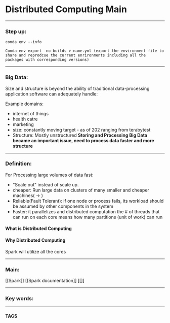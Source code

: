 # Distributed Computing Main
---
### Step up:
```
conda env --info 
```

```
Conda env export -no-builds > name.yml (export the environment file to share and reprodcue the current enrironments including all the packages with corresponding versions)
```


---
### Big Data:
Size and structure is beyond the ability of traditional data-processing application software can adequately handle:

Example domains:
- internet of things
- health catre
-  marketing 
- size: constantly moving target - as of 202 ranging from terabytest 
- Structure: Mostly unstructured 
**Storing and Processing Big Data became an important issue, need to process data faster and more structure**




---
### Definition:
For Processing large volumes of data fast:  
- "Scale out" instead of scale up.
- cheaper: Run large data on clusters of many smaller and cheaper machines( -> )
- Reliable(Fault Tolerant): if one node or process fails, its workload should be assumed by other components in the system
- Faster: it parallelizes and distributed computation 
 the # of threads that can run on each core means how many partitions (unit of work) can run



#### What is Distributed Computing



#### Why Distributed Computing



Spark will utilize all the cores 


---
### Main:
[[Spark]]
[[Spark documentation]]
[[]]


---

### Key words:

---
#### TAGS